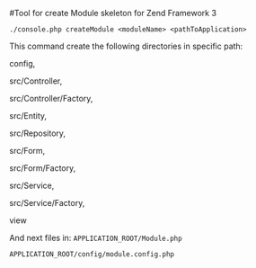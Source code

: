 #Tool for create Module skeleton for Zend Framework 3

`./console.php createModule <moduleName> <pathToApplication>`

This command create the following directories in specific path:

config,

src/Controller,

src/Controller/Factory,

src/Entity,

src/Repository,

src/Form,

src/Form/Factory,

src/Service,

src/Service/Factory,

view


And next files in:
`APPLICATION_ROOT/Module.php`

`APPLICATION_ROOT/config/module.config.php`

